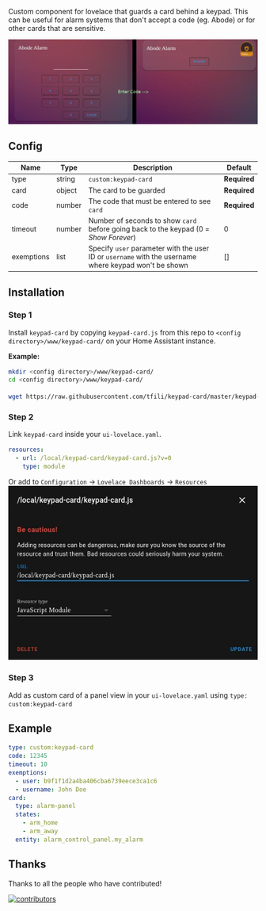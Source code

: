 Custom component for lovelace that guards a card behind a keypad. This can be useful for alarm systems that don't accept a code (eg. Abode) or for other cards that are sensitive.

![Screenshot](/images/keypad.jpeg)

## Config

| Name | Type | Description | Default
| ---- | ---- | ----------- | -------
| type | string | `custom:keypad-card` | **Required**
| card | object | The card to be guarded | **Required**
| code | number | The code that must be entered to see `card` | **Required**
| timeout | number | Number of seconds to show `card` before going back to the keypad (0 = _Show Forever_) | 0
| exemptions | list | Specify `user` parameter with the user ID or `username` with the username where keypad won't be shown | []

## Installation

### Step 1

Install `keypad-card` by copying `keypad-card.js` from this repo to `<config directory>/www/keypad-card/` on your Home Assistant instance.

**Example:**

```bash
mkdir <config directory>/www/keypad-card/
cd <config directory>/www/keypad-card/

wget https://raw.githubusercontent.com/tfili/keypad-card/master/keypad-card.js
```

### Step 2

Link `keypad-card` inside your `ui-lovelace.yaml`.

```yaml
resources:
  - url: /local/keypad-card/keypad-card.js?v=0
    type: module
```

Or add to `Configuration` -> `Lovelace Dashboards` -> `Resources`
![Add Resource](/images/add-resource.jpeg)

### Step 3

Add as custom card of a panel view in your `ui-lovelace.yaml` using `type: custom:keypad-card`

## Example
```yaml
type: custom:keypad-card
code: 12345
timeout: 10
exemptions:
  - user: b9f1f1d2a4ba406cba6739eece3ca1c6
  - username: John Doe
card:
  type: alarm-panel
  states:
    - arm_home
    - arm_away
  entity: alarm_control_panel.my_alarm
```

## Thanks

Thanks to all the people who have contributed!

[![contributors](https://contributors-img.web.app/image?repo=tfili/keypad-card)](https://github.com/tfili/keypad-card/graphs/contributors)
